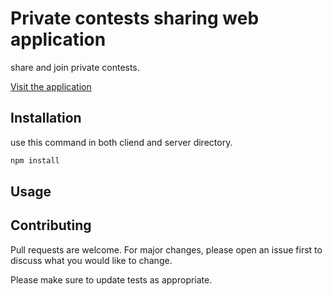 # Private  contests sharing web application

share and join private contests.

[Visit the application](https://privatecontests.vercel.app/
)


## Installation

use this command in both cliend and server directory.
```bash
npm install 
```

## Usage


## Contributing

Pull requests are welcome. For major changes, please open an issue first
to discuss what you would like to change.

Please make sure to update tests as appropriate.


